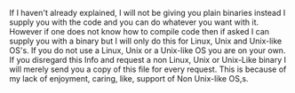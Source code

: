 If I haven't already explained, I will not be giving you plain binaries instead I supply you with the code and you can do whatever you want with it.
However if one does not know how to compile code then if asked I can supply you with a binary but I will only do this for Linux, Unix and Unix-like OS's. If you do not use a Linux, Unix or a Unix-like OS you are on your own.
If you disregard this Info and request a non Linux, Unix or Unix-Like binary I will merely send you a copy of this file for every request.
This is because of my lack of enjoyment, caring, like, support of Non Unix-like OS,s.
